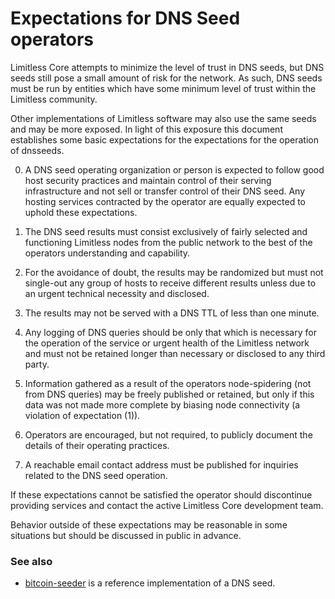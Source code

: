 # Expectations for DNS Seed operators

Limitless Core attempts to minimize the level of trust in DNS seeds, but DNS
seeds still pose a small amount of risk for the network. As such, DNS seeds
must be run by entities which have some minimum level of trust within the
Limitless community.

Other implementations of Limitless software may also use the same seeds and
may be more exposed. In light of this exposure this document establishes
some basic expectations for the expectations for the operation of dnsseeds.

0. A DNS seed operating organization or person is expected to follow good
host security practices and maintain control of their serving infrastructure
and not sell or transfer control of their DNS seed. Any hosting services
contracted by the operator are equally expected to uphold these expectations.

1. The DNS seed results must consist exclusively of fairly selected and
functioning Limitless nodes from the public network to the best of the
operators understanding and capability.

2. For the avoidance of doubt, the results may be randomized but must not
single-out any group of hosts to receive different results unless due to an
urgent technical necessity and disclosed.

3. The results may not be served with a DNS TTL of less than one minute.

4. Any logging of DNS queries should be only that which is necessary for the
operation of the service or urgent health of the Limitless network and must not
be retained longer than necessary or disclosed to any third party.

5. Information gathered as a result of the operators node-spidering (not from
DNS queries) may be freely published or retained, but only if this data was
not made more complete by biasing node connectivity (a violation of
expectation (1)).

6. Operators are encouraged, but not required, to publicly document the
details of their operating practices.

7. A reachable email contact address must be published for inquiries related
to the DNS seed operation.

If these expectations cannot be satisfied the operator should discontinue
providing services and contact the active Limitless Core development team.

Behavior outside of these expectations may be reasonable in some situations
but should be discussed in public in advance.

### See also

- [bitcoin-seeder](https://github.com/sipa/bitcoin-seeder) is a reference
implementation of a DNS seed.
